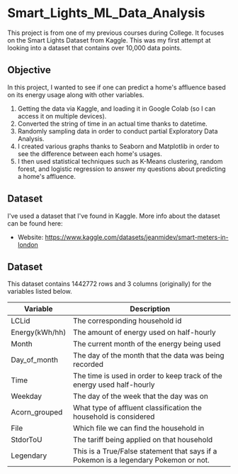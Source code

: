 # Smart_Lights_ML_Data_Analysis
This project is from one of my previous courses during College. It focuses on the Smart Lights Dataset from Kaggle. This was my first attempt at looking into a dataset that contains over 10,000 data points.  

## Objective

In this project, I wanted to see if one can predict a home's affluence based on its energy usage along with other variables. 
1. Getting the data via Kaggle, and loading it in Google Colab (so I can access it on multiple devices).
2. Converted the string of time in an actual time thanks to datetime. 
3. Randomly sampling data in order to conduct partial Exploratory Data Analysis.
4. I created various graphs thanks to Seaborn and Matplotlib in order to see the difference between each home's usages.
5. I then used statistical techniques such as K-Means clustering, random forest, and logistic regression to answer my questions about predicting a home's affluence.

## Dataset

I've used a dataset that I've found in Kaggle. 
More info about the dataset can be found here:
- Website: https://www.kaggle.com/datasets/jeanmidev/smart-meters-in-london


## Dataset

This dataset contains 1442772 rows and 3 columns (originally) for the variables listed below. 

Variable  |Description |
-----|-----|
LCLid| The corresponding household id |
Energy(kWh/hh)|The amount of energy used on half-hourly |
Month| The current month of the energy being used |
Day_of_month |The day of the month that the data was being recorded |
Time| The time is used in order to keep track of the energy used half-hourly
Weekday | The day of the week that the day was on 
Acorn_grouped| What type of affluent classification the household is considered
File|Which file we can find the household in
StdorToU |The tariff being applied on that household
Legendary|This is a True/False statement that says if a Pokemon is a legendary Pokemon or not. 

